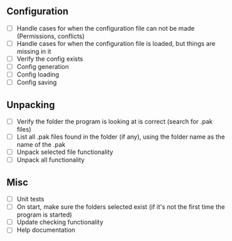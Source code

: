## Configuration
* [ ] Handle cases for when the configuration file can not be made (Permissions, conflicts)
* [ ] Handle cases for when the configuration file is loaded, but things are missing in it
* [ ] Verify the config exists
* [ ] Config generation
* [ ] Config loading
* [ ] Config saving

## Unpacking
* [ ] Verify the folder the program is looking at is correct (search for .pak files)
* [ ] List all .pak files found in the folder (if any), using the folder name as the name of the .pak
* [ ] Unpack selected file functionality
* [ ] Unpack all functionality

## Misc
* [ ] Unit tests
* [ ] On start, make sure the folders selected exist (if it's not the first time the program is started)
* [ ] Update checking functionality
* [ ] Help documentation